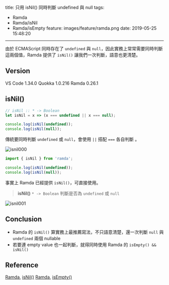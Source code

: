 title: 只用 isNil() 同時判斷 undefined 與 null
tags:
  - Ramda
  - Ramda/isNil
  - Ramda/isEmpty
feature: images/feature/ramda.png
date: 2019-05-25 15:48:20
---
由於 ECMAScript 同時存在了 `undefined` 與 `null`，因此實務上常常需要同時判斷這兩個值，Ramda 提供了 `isNil()` 讓我們一次判斷，語意也更清楚。

<!-- more -->

## Version

VS Code 1.34.0
Quokka 1.0.216
Ramda 0.26.1

## isNil()

```javascript
// isNil :: * -> Boolean
let isNil = x => (x === undefined || x === null);

console.log(isNil(undefined));
console.log(isNil(null));
```

傳統要同時判斷 `undefined` 或 `null`，會使用 `||` 搭配 `===` 各自判斷 。

![isnil000](/images/ramda/isnil/isnil000.png)

```javascript
import { isNil } from 'ramda';

console.log(isNil(undefined));
console.log(isNil(null));
```

事實上 Ramda 已經提供 `isNil()`，可直接使用。

> **isNil()**
> `* -> Boolean`
> 判斷是否為  `undefined` 或  `null`

![isnil001](/images/ramda/isnil/isnil001.png)

## Conclusion

- Ramda 的 `isNil()` 算實務上最推薦寫法，不只語意清楚，還一次判斷  `null` 與 `undefined` 兩個 nullable
- 若要連 empty value 也一起判斷，就得同時使用 Ramda 的 `isEmpty() && isNil()`

## Reference

[Ramda](https://ramdajs.com), [isNil()](https://ramdajs.com/docs/#isNil)
[Ramda](https://ramdajs.com), [isEmpty()](https://ramdajs.com/docs/#isEmpty)
